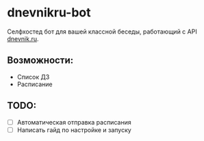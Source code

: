 # dnevnikru-bot
Селфхостед бот для вашей классной беседы, работающий с API [dnevnik.ru](https://dnevnik.ru). 

## Возможности:
* Список ДЗ
* Расписание

## TODO:
- [ ] Автоматическая отправка расписания
- [ ] Написать гайд по настройке и запуску